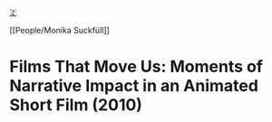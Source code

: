 [🇿](zotero://select/library/items/IRPNW546)

[[People/Monika Suckfüll]] 
# Films That Move Us: Moments of Narrative Impact in an Animated Short Film (2010)

